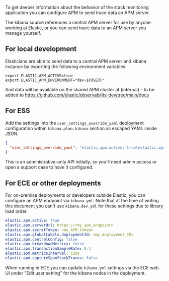 To get deeper information about the behavior of the stack monitoring application you can configure APM to send trace data an APM server.

The kibana source references a central APM server for use by anyone working at Elastic, or you can send trace data to an APM server you manage yourself.

## For local development

Elasticians are able to send data to a central APM server and kibana instance by exporting the following environment variables:

```shell
export ELASTIC_APM_ACTIVE=true
export ELASTIC_APM_ENVIRONMENT="dev-${USER}"
```

And data will be available on the shared APM cluster at (internal) - to be added to https://github.com/elastic/observability-dev/tree/main/docs

## For ESS

Add the settings into the `user_settings_override_yaml` deployment configuration within `kibana.plan.kibana` section as escaped YAML inside JSON.

```json
{
  "user_settings_override_yaml": "elastic.apm.active: true\nelastic.apm.serverUrl: https://<my_apm_endpoint>\nelastic.apm.secretToken: <my_APM_token>\nelastic.apm.globalLabels.deploymentId: <my_deployment_ID>\nelastic.apm.centralConfig: false\nelastic.apm.breakdownMetrics: false\nelastic.apm.transactionSampleRate: 0.1\nelastic.apm.metricsInterval: 120s\nelastic.apm.captureSpanStackTraces: false"
}
```

This is an administrative-only API initially, so you'll need admin access or open a support case to have it configured.

## For ECE or other deployments

For on-premise deployments or developers outside Elastic, you can configure an APM endpoint via `kibana.yml`. Note that at the time of writing this document you can't use `kibana.dev.yml` for these settings due to library load order.

```yaml
elastic.apm.active: true
elastic.apm.serverUrl: https://<my_apm_endpoint>
elastic.apm.secretToken: <my_APM_token>
elastic.apm.globalLabels.deploymentId: <my_deployment_ID>
elastic.apm.centralConfig: false
elastic.apm.breakdownMetrics: false
elastic.apm.transactionSampleRate: 0.1
elastic.apm.metricsInterval: 120s
elastic.apm.captureSpanStackTraces: false
```

When running in ECE you can update `kibana.yml` settings via the ECE web UI under "Edit user setting" for the kibana nodes in the deployment.
